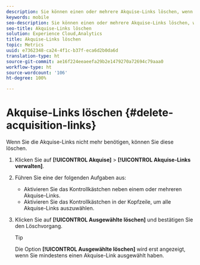 ```yaml
---
description: Sie können einen oder mehrere Akquise-Links löschen, wenn diese nicht mehr benötigt werden.
keywords: mobile
seo-description: Sie können einen oder mehrere Akquise-Links löschen, wenn diese nicht mehr benötigt werden.
seo-title: Akquise-Links löschen
solution: Experience Cloud,Analytics
title: Akquise-Links löschen
topic: Metrics
uuid: e7362348-ca24-4f1c-b37f-eca6d2b0da6d
translation-type: ht
source-git-commit: ae16f224eeaeefa29b2e1479270a72694c79aaa0
workflow-type: ht
source-wordcount: '106'
ht-degree: 100%

---
```



# Akquise-Links löschen {#delete-acquisition-links}

Wenn Sie die Akquise-Links nicht mehr benötigen, können Sie diese löschen.

1. Klicken Sie auf **[!UICONTROL Akquise]** > **[!UICONTROL Akquise-Links verwalten]**.
1. Führen Sie eine der folgenden Aufgaben aus:

   * Aktivieren Sie das Kontrollkästchen neben einem oder mehreren Akquise-Links.
   * Aktivieren Sie das Kontrollkästchen in der Kopfzeile, um alle Akquise-Links auszuwählen.

1. Klicken Sie auf **[!UICONTROL Ausgewählte löschen]** und bestätigen Sie den Löschvorgang.

   >[!TIP]
   >
   >Die Option **[!UICONTROL Ausgewählte löschen]** wird erst angezeigt, wenn Sie mindestens einen Akquise-Link ausgewählt haben.

